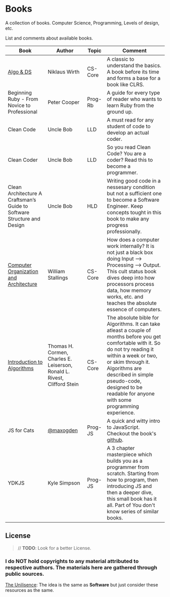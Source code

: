 # Books

A collection of books. Computer Science, Programming, Levels of design, etc.

List and comments about available books. 

Book|Author|Topic|Comment
---	|---|---|---	
[Algo & DS](./books/Algorithms%20and%20Data%20Structures%20-%20Niklaus%20Wirth.pdf)|Niklaus Wirth|CS-Core|A classic to understand the basics. A book before its time and forms a base for a book like CLRS.
Beginning Ruby - From Novice to Professional|Peter Cooper|Prog-Rb| A guide for every type of reader who wants to learn Ruby from the ground up.
Clean Code|Uncle Bob|LLD|A must read for any student of code to develop an actual coder.
Clean Coder|Uncle Bob|LLD|So you read Clean Code? You are a coder? Read this to become a programmer.
Clean Architecture A Craftsman’s Guide to Software Structure and Design|Uncle Bob|HLD|Writing good code in a nessesary condition but not a sufficient one to become a Software Engineer. Keep concepts tought in this book to make any progress professionally.
[Computer Organization and Architecture](./books/Computer%20Organization%20and%20Architecture.pdf)|William Stallings|CS-Core|How does a computer work internally? It is not just a black box doing Input --> Processing --> Output. This cult status book dives deep into how processors process data, how memory works, etc. and teaches the absolute essence of computers.
[Introduction to Algorithms](./books/Introduction-to-Algorithms-CLRS-3rd-edition.pdf)|Thomas H. Cormen, Charles E. Leiserson, Ronald L. Rivest, Clifford Stein|CS-Core|The absolute bible for Algorithms. It can take atleast a couple of months before you get comfortable with it. So do not try reading it within a week or two, or skim through it. Algorithms are described in simple pseudo-code, designed to be readable for anyone with some programming experience.
JS for Cats|[@maxogden](https://github.com/maxogden)|Prog-JS|A quick and witty intro to JavaScript. Checkout the book's [github](https://github.com/maxogden/javascript-for-cats).
YDKJS|Kyle Simpson|Prog-JS|A 3 chapter masterpiece which builds you as a programmer from scratch. Starting from how to program, then introducing JS and then a deeper dive, this small book has it all. Part of You don't know series of similar books.

## License

> // **TODO**: Look for a better License.

### I do **NOT** hold copyrights to any material attributed to respective authors. The materials here are gathered through public sources.

[The Unilisence](./LICENSE): The idea is the same as **Software** but just consider these resources as the same. 